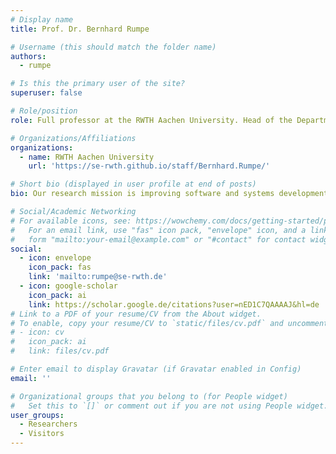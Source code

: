 ```yaml
---
# Display name
title: Prof. Dr. Bernhard Rumpe

# Username (this should match the folder name)
authors:
  - rumpe

# Is this the primary user of the site?
superuser: false

# Role/position
role: Full professor at the RWTH Aachen University. Head of the Department for Software Engineering

# Organizations/Affiliations
organizations:
  - name: RWTH Aachen University
    url: 'https://se-rwth.github.io/staff/Bernhard.Rumpe/'

# Short bio (displayed in user profile at end of posts)
bio: Our research mission is improving software and systems development by identifying methods, concepts, tools and infrastructures for innovative and efficient incremental development of software and software intensive high quality systems in less time while flexibly integrating evolving requirements.

# Social/Academic Networking
# For available icons, see: https://wowchemy.com/docs/getting-started/page-builder/#icons
#   For an email link, use "fas" icon pack, "envelope" icon, and a link in the
#   form "mailto:your-email@example.com" or "#contact" for contact widget.
social:
  - icon: envelope
    icon_pack: fas
    link: 'mailto:rumpe@se-rwth.de'
  - icon: google-scholar
    icon_pack: ai
    link: https://scholar.google.de/citations?user=nED1C7QAAAAJ&hl=de
# Link to a PDF of your resume/CV from the About widget.
# To enable, copy your resume/CV to `static/files/cv.pdf` and uncomment the lines below.
# - icon: cv
#   icon_pack: ai
#   link: files/cv.pdf

# Enter email to display Gravatar (if Gravatar enabled in Config)
email: ''

# Organizational groups that you belong to (for People widget)
#   Set this to `[]` or comment out if you are not using People widget.
user_groups:
  - Researchers
  - Visitors
---
```


